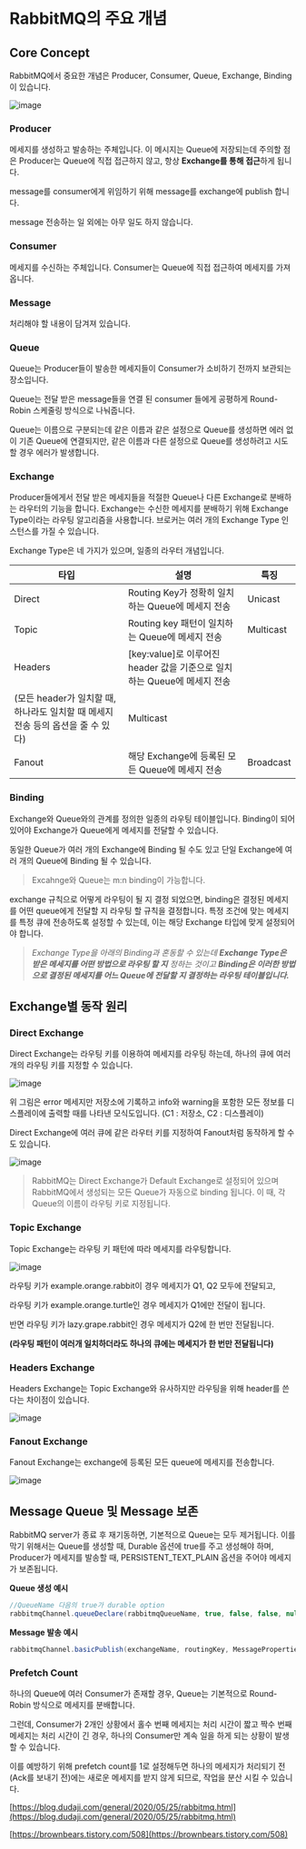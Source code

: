 # RabbitMQ의 주요 개념

## Core Concept

RabbitMQ에서 중요한 개념은 Producer, Consumer, Queue, Exchange, Binding이 있습니다. 

![image](https://user-images.githubusercontent.com/74949294/166873464-ddabda81-2a92-4f35-b889-d542b73353c4.png)

### Producer

메세지를 생성하고 발송하는 주체입니다. 이 메시지는 Queue에 저장되는데 주의할 점은 Producer는 Queue에 직접 접근하지 않고, 항상 **Exchange를 통해 접근**하게 됩니다.

message를 consumer에게 위임하기 위해 message를 exchange에 publish 합니다.

message 전송하는 일 외에는 아무 일도 하지 않습니다.

### Consumer

메세지를 수신하는 주체입니다. Consumer는 Queue에 직접 접근하여 메세지를 가져옵니다. 

### Message

처리해야 할 내용이 담겨져 있습니다.

### Queue

Queue는 Producer들이 발송한 메세지들이 Consumer가 소비하기 전까지 보관되는 장소입니다. 

Queue는 전달 받은 message들을 연결 된 consumer 들에게 공평하게 Round-Robin 스케줄링 방식으로 나눠줍니다.

Queue는 이름으로 구분되는데 같은 이름과 같은 설정으로 Queue를 생성하면 에러 없이 기존 Queue에 연결되지만, 같은 이름과 다른 설정으로 Queue를 생성하려고 시도할 경우 에러가 발생합니다.

### Exchange

Producer들에게서 전달 받은 메세지들을 적절한 Queue나 다른 Exchange로 분배하는 라우터의 기능을 합니다.  Exchange는 수신한 메세지를 분배하기 위해 Exchange Type이라는 라우팅 알고리즘을 사용합니다. 브로커는 여러 개의 Exchange Type 인스턴스를 가질 수 있습니다. 

Exchange Type은 네 가지가 있으며, 일종의 라우터 개념입니다. 

| 타입 | 설명 | 특징 |
| --- | --- | --- |
| Direct | Routing Key가 정확히 일치하는 Queue에 메세지 전송 | Unicast |
| Topic | Routing key 패턴이 일치하는 Queue에 메세지 전송 | Multicast |
| Headers | [key:value]로 이루어진 header 값을 기준으로 일치하는 Queue에 메세지 전송
(모든 header가 일치할 때, 하나라도 일치할 때 메세지 전송 등의 옵션을 줄 수 있다) | Multicast |
| Fanout | 해당 Exchange에 등록된 모든 Queue에 메세지 전송 | Broadcast |

### Binding

Exchange와 Queue와의 관계를 정의한 일종의 라우팅 테이블입니다. Binding이 되어 있어야 Exchange가 Queue에게 메세지를 전달할 수 있습니다. 

동일한 Queue가 여러 개의 Exchange에 Binding 될 수도 있고 단일 Exchange에 여러 개의 Queue에 Binding 될 수 있습니다.

> Excahnge와 Queue는 m:n binding이 가능합니다.
> 

exchange 규칙으로 어떻게 라우팅이 될 지 결정 되었으면, binding은 결정된 메세지를 어떤 queue에게 전달할 지 라우팅 할 규칙을 결정합니다. 특정 조건에 맞는 메세지를 특정 큐에 전송하도록 설정할 수 있는데, 이는 해당 Exchange 타입에 맞게 설정되어야 합니다. 

> *Exchange Type을 아래의 Binding과 혼동할 수 있는데 **Exchange Type은 받은 메세지를 어떤 방법으로 라우팅 할 지** 정하는 것이고 **Binding은 이러한 방법으로 결정된 메세지를 어느 Queue에 전달할 지 결정하는 라우팅 테이블입니다.***
> 

## Exchange별 동작 원리

### Direct Exchange

Direct Exchange는 라우팅 키를 이용하여 메세지를 라우팅 하는데, 하나의 큐에 여러 개의 라우팅 키를 지정할 수 있습니다. 

![image](https://user-images.githubusercontent.com/74949294/166873309-13caf7a2-d846-4d50-b454-e8717b0a81c0.png)

위 그림은 error 메세지만 저장소에 기록하고 info와 warning을 포함한 모든 정보를 디스플레이에 출력할 때를 나타낸 모식도입니다. (C1 : 저장소, C2 : 디스플레이)

Direct Exchange에 여러 큐에 같은 라우터 키를 지정하여 Fanout처럼 동작하게 할 수도 있습니다.

![image](https://user-images.githubusercontent.com/74949294/166873323-ac8794da-5ba9-4ea0-ab51-7166a1b0cc84.png)

> RabbitMQ는 Direct Exchange가 Default Exchange로 설정되어 있으며 RabbitMQ에서 생성되는 모든 Queue가 자동으로 binding 됩니다. 
이 때, 각 Queue의 이름이 라우팅 키로 지정됩니다.
> 

### Topic Exchange

Topic Exchange는 라우팅 키 패턴에 따라 메세지를 라우팅합니다. 

![image](https://user-images.githubusercontent.com/74949294/166873341-f529f230-9d58-418f-835a-99e3f0a0f797.png)

라우팅 키가 example.orange.rabbit이 경우 메세지가 Q1, Q2 모두에 전달되고, 

라우팅 키가 example.orange.turtle인 경우 메세지가 Q1에만 전달이 됩니다. 

반면 라우팅 키가 lazy.grape.rabbit인 경우 메세지가 Q2에 한 번만 전달됩니다. 

**(라우팅 패턴이 여러개 일치하더라도 하나의 큐에는 메세지가 한 번만 전달됩니다)**

### Headers Exchange

Headers Exchange는 Topic Exchange와 유사하지만 라우팅을 위해 header를 쓴다는 차이점이 있습니다. 

![image](https://user-images.githubusercontent.com/74949294/166873362-1eb11c30-fd63-4842-9ab2-bc88b1695bb5.png)

### Fanout Exchange

Fanout Exchange는 exchange에 등록된 모든 queue에 메세지를 전송합니다. 

![image](https://user-images.githubusercontent.com/74949294/166873407-e808e2dc-e612-403e-b552-47715a488928.png)


## Message Queue 및 Message 보존

RabbitMQ server가 종료 후 재기동하면, 기본적으로 Queue는 모두 제거됩니다. 이를 막기 위해서는 Queue를 생성할 때, Durable 옵션에 true를 주고 생성해야 하며, Producer가 메세지를 발송할 때, PERSISTENT_TEXT_PLAIN 옵션을 주어야 메세지가 보존됩니다. 

**Queue 생성 예시**

```java
//QueueName 다음의 true가 durable option
rabbitmqChannel.queueDeclare(rabbitmqQueueName, true, false, false, null); 
```

**Message 발송 예시**

```java
rabbitmqChannel.basicPublish(exchangeName, routingKey, MessageProperties.PERSISTENT_TEXT_PLAIN, message.getBytes());
```

### Prefetch Count

하나의 Queue에 여러 Consumer가 존재할 경우, Queue는 기본적으로  Round-Robin 방식으로 메세지를 분배합니다. 

그런데, Consumer가 2개인 상황에서 홀수 번째 메세지는 처리 시간이 짧고 짝수 번째 메세지는 처리 시간이 긴 경우, 하나의 Consumer만 계속 일을 하게 되는 상황이 발생할 수 있습니다. 

이를 예방하기 위해 prefetch count를 1로 설정해두면 하나의 메세지가 처리되기 전(Ack를 보내기 전)에는 새로운 메세지를 받지 않게 되므로, 작업을 분산 시킬 수 있습니다. 

[https://blog.dudaji.com/general/2020/05/25/rabbitmq.html](https://blog.dudaji.com/general/2020/05/25/rabbitmq.html)

[https://brownbears.tistory.com/508](https://brownbears.tistory.com/508)
